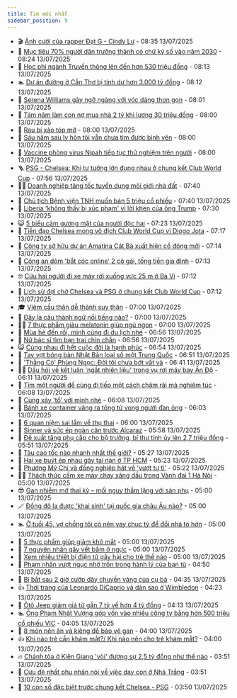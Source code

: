 ```yaml
---
title: Tim mới nhất
sidebar_position: 9
---
```


<!-- vnexpress-tin-moi-nhat:START -->
- 🎬 [Ảnh cưới của rapper Đạt G - Cindy Lư](https://vnexpress.net/anh-cuoi-cua-rapper-dat-g-cindy-lu-4913599.html) - 08:35 13/07/2025
- 🐎 [Mục tiêu 70% người dân trưởng thành có chữ ký số vào năm 2030](https://vnexpress.net/muc-tieu-70-nguoi-dan-truong-thanh-co-chu-ky-so-vao-nam-2030-4913575.html) - 08:24 13/07/2025
- 🦍 [Học phí ngành Truyền thông lên đến hơn 530 triệu đồng](https://vnexpress.net/hoc-phi-nganh-truyen-thong-len-den-hon-530-trieu-dong-4913412.html) - 08:13 13/07/2025
- 🏊 [Dự án đường ở Cần Thơ bị tính dư hơn 3.000 tỷ đồng](https://vnexpress.net/du-an-duong-o-can-tho-bi-tinh-du-hon-3-000-ty-dong-4913661.html) - 08:12 13/07/2025
- 🎊 [Serena Williams gây ngỡ ngàng với vóc dáng thon gọn](https://vnexpress.net/serena-williams-gay-ngo-ngang-voi-voc-dang-thon-gon-4913663.html) - 08:01 13/07/2025
- 🎃 [Tám năm làm con nợ mua nhà 2 tỷ khi lương 30 triệu đồng](https://vnexpress.net/gia-nha-tp-hcm-gia-chung-cu-tp-hcm-gia-nha-dat-tp-hcm-tam-nam-lam-con-no-mua-nha-2-ty-khi-luong-30-trieu-dong-4913613.html) - 08:00 13/07/2025
- 🧰 [Rau bí xào tóp mỡ](https://vnexpress.net/rau-bi-xao-top-mo-4913452.html) - 08:00 13/07/2025
- 🔭 [Sáu năm sau ly hôn tôi vẫn chưa tìm được bình yên](https://vnexpress.net/chua-the-quen-chong-cu-noi-dau-sau-khi-bo-chong-sau-nam-sau-ly-hon-toi-van-chua-tim-duoc-binh-yen-4912603.html) - 08:00 13/07/2025
- 🫶 [Vaccine phòng virus Nipah tiếp tục thử nghiệm trên người](https://vnexpress.net/vaccine-phong-virus-nipah-tiep-tuc-thu-nghiem-tren-nguoi-4913659.html) - 08:00 13/07/2025
- 🪜 [PSG - Chelsea: Khi tư tưởng lớn đụng nhau ở chung kết Club World Cup](https://vnexpress.net/psg-chelsea-khi-tu-tuong-lon-dung-nhau-o-chung-ket-club-world-cup-4913621.html) - 07:56 13/07/2025
- 👨‍🏫 [Doanh nghiệp tăng tốc tuyển dụng môi giới nhà đất](https://vnexpress.net/doanh-nghiep-tang-toc-tuyen-dung-moi-gioi-nha-dat-4913615.html) - 07:40 13/07/2025
- 🎊 [Chủ tịch Bệnh viện TNH muốn bán 5 triệu cổ phiếu](https://vnexpress.net/chu-tich-benh-vien-tnh-muon-ban-5-trieu-co-phieu-4913618.html) - 07:40 13/07/2025
- 🎊 [Liberia &#39;không thấy bị xúc phạm&#39; vì lời khen của ông Trump](https://vnexpress.net/liberia-khong-thay-bi-xuc-pham-vi-loi-khen-cua-ong-trump-4913650.html) - 07:30 13/07/2025
- 😺 [5 biểu cảm gương mặt của người độc hại](https://vnexpress.net/5-bieu-cam-guong-mat-cua-nguoi-doc-hai-4913406.html) - 07:23 13/07/2025
- 🐘 [Tiền đạo Chelsea mong vô địch Club World Cup vì Diogo Jota](https://vnexpress.net/tien-dao-chelsea-mong-vo-dich-club-world-cup-vi-diogo-jota-4913657.html) - 07:17 13/07/2025
- 🌁 [Công ty sở hữu dự án Amatina Cát Bà xuất hiện cổ đông mới](https://vnexpress.net/cong-ty-so-huu-du-an-amatina-cat-ba-xuat-hien-co-dong-moi-4913605.html) - 07:14 13/07/2025
- 🐲 [Công an dỏm &#39;bắt cóc online&#39; 2 cô gái, tống tiền gia đình](https://vnexpress.net/cong-an-dom-bat-coc-online-2-co-gai-tong-tien-gia-dinh-4913649.html) - 07:13 13/07/2025
- 🤓 [Cứu hai người đi xe máy rơi xuống vực 25 m ở Ba Vì](https://vnexpress.net/cuu-hai-nguoi-di-xe-may-roi-xuong-vuc-25-m-o-ba-vi-4913648.html) - 07:12 13/07/2025
- 💪 [Lịch sử đợi chờ Chelsea và PSG ở chung kết Club World Cup](https://vnexpress.net/lich-su-doi-cho-chelsea-va-psg-o-chung-ket-club-world-cup-4913530.html) - 07:12 13/07/2025
- 🎓 [Viêm cầu thận dễ thành suy thận](https://vnexpress.net/viem-cau-than-de-thanh-suy-than-4913442.html) - 07:00 13/07/2025
- 🫣 [Đây là câu thành ngữ nổi tiếng nào?](https://vnexpress.net/duoi-hinh-bat-chu-thanh-ngu-tuc-ngu-day-la-cau-thanh-ngu-noi-tieng-nao-4913116.html) - 07:00 13/07/2025
- 🧑‍💻 [7 thực phẩm giàu melatonin giúp ngủ ngon](https://vnexpress.net/7-thuc-pham-giau-melatonin-giup-ngu-ngon-4912706.html) - 07:00 13/07/2025
- 🐲 [Mùa hè đến rồi, mình cùng đi du lịch nhé](https://vnexpress.net/mua-he-den-roi-minh-cung-di-du-lich-nhe-4913608.html) - 06:56 13/07/2025
- 🌝 [Nữ bác sĩ tìm bạn trai chín chắn](https://vnexpress.net/nu-bac-si-tim-ban-trai-chin-chan-4913609.html) - 06:56 13/07/2025
- 😺 [Cùng nhau đi hết cuộc đời là hạnh phúc](https://vnexpress.net/cung-nhau-di-het-cuoc-doi-la-hanh-phuc-4913611.html) - 06:54 13/07/2025
- 🐎 [Tay vợt bóng bàn Nhật Bản loại số một Trung Quốc](https://vnexpress.net/tay-vot-bong-ban-nhat-ban-loai-so-mot-trung-quoc-4913629.html) - 06:51 13/07/2025
- 🎡 [&#39;Thằng Cò&#39; Phùng Ngọc: Đời tôi chưa bớt vất vả](https://vnexpress.net/thang-co-phung-ngoc-doi-toi-chua-bot-vat-va-4913646.html) - 06:41 13/07/2025
- 👨‍🏫 [Dấu hỏi về kết luận &#39;ngắt nhiên liệu&#39; trong vụ rơi máy bay Ấn Độ](https://vnexpress.net/dau-hoi-ve-ket-luan-ngat-nhien-lieu-trong-vu-roi-may-bay-an-do-4913577.html) - 06:11 13/07/2025
- 🦆 [Tìm một người để cùng đi tiếp một cách chậm rãi mà nghiêm túc](https://vnexpress.net/tim-mot-nguoi-de-cung-di-tiep-mot-cach-cham-rai-ma-nghiem-tuc-4913612.html) - 06:08 13/07/2025
- 🚦 [Cùng xây &#39;tổ&#39; với mình nhé](https://vnexpress.net/cung-xay-to-voi-minh-nhe-4912038.html) - 06:08 13/07/2025
- 💫 [Bánh xe container văng ra tông tử vong người đàn ông](https://vnexpress.net/banh-xe-container-vang-ra-tong-tu-vong-nguoi-dan-ong-4913638.html) - 06:03 13/07/2025
- 🎉 [6 quan niệm sai lầm về thụ thai](https://vnexpress.net/6-quan-niem-sai-lam-ve-thu-thai-4913459.html) - 06:00 13/07/2025
- 🌋 [Sinner và sức ép ngàn cân trước Alcaraz](https://vnexpress.net/sinner-va-suc-ep-ngan-can-truoc-alcaraz-4913639.html) - 05:58 13/07/2025
- 🤖 [Đề xuất tăng phụ cấp cho bộ trưởng, bí thư tỉnh ủy lên 2,7 triệu đồng](https://vnexpress.net/de-xuat-tang-phu-cap-cho-bo-truong-bi-thu-tinh-uy-len-2-7-trieu-dong-4913606.html) - 05:51 13/07/2025
- 🦏 [Tàu cao tốc nào nhanh nhất thế giới?](https://vnexpress.net/tau-cao-toc-nao-nhanh-nhat-the-gioi-4913614.html) - 05:27 13/07/2025
- 🦩 [Hai xe buýt ép nhau gây tai nạn ở TP HCM](https://vnexpress.net/hai-xe-buyt-ep-nhau-gay-tai-nan-o-tp-hcm-4913632.html) - 05:23 13/07/2025
- 👺 [Phương Mỹ Chi và đồng nghiệp hát về &#39;vượt tự ti&#39;](https://vnexpress.net/phuong-my-chi-va-dong-nghiep-hat-ve-vuot-tu-ti-4913574.html) - 05:22 13/07/2025
- 🧑‍🏫 [Thách thức cấm xe máy chạy xăng dầu trong Vành đai 1 Hà Nội](https://vnexpress.net/cam-xe-may-ha-noi-cam-xe-may-vanh-dai-1-cam-xe-may-xang-vao-vanh-dai-1-thach-thuc-cam-xe-may-chay-xang-dau-trong-vanh-dai-1-ha-noi-4913591.html) - 05:00 13/07/2025
- 😎 [Gan nhiễm mỡ thai kỳ – mối nguy thầm lặng với sản phụ](https://vnexpress.net/gan-nhiem-mo-thai-ky-moi-nguy-tham-lang-voi-san-phu-4913569.html) - 05:00 13/07/2025
- 🪄 [Đồng đô la được &#39;khai sinh&#39; tại quốc gia châu Âu nào?](https://vnexpress.net/crossword-giai-o-chu-o-chu-dong-do-la-duoc-khai-sinh-tai-quoc-gia-chau-au-nao-4913481.html) - 05:00 13/07/2025
- 🏊 [Ở tuổi 45, vợ chồng tôi có nên vay chục tỷ để đổi nhà to hơn](https://vnexpress.net/mua-nha-doi-nha-vay-mua-nha-o-tuoi-45-vo-chong-toi-co-nen-vay-chuc-ty-de-doi-nha-to-hon-4913127.html) - 05:00 13/07/2025
- 💃 [5 thực phẩm giúp giảm khô mắt](https://vnexpress.net/5-thuc-pham-giup-giam-kho-mat-4913469.html) - 05:00 13/07/2025
- 🦆 [7 nguyên nhân gây vết bầm ở ngực](https://vnexpress.net/7-nguyen-nhan-gay-vet-bam-o-nguc-4913029.html) - 05:00 13/07/2025
- 🎊 [Xem nhiều thiết bị điện tử gây hại cho trẻ thế nào](https://vnexpress.net/xem-nhieu-thiet-bi-dien-tu-gay-hai-cho-tre-the-nao-4912977.html) - 05:00 13/07/2025
- 👺 [Phạm nhân vượt ngục nhờ trốn trong hành lý của bạn tù](https://vnexpress.net/pham-nhan-vuot-nguc-nho-tron-trong-hanh-ly-cua-ban-tu-4913619.html) - 04:50 13/07/2025
- 🎡 [Bị bắt sau 2 giờ cướp dây chuyền vàng của cụ bà](https://vnexpress.net/bi-bat-sau-2-gio-cuop-day-chuyen-vang-cua-cu-ba-4913604.html) - 04:35 13/07/2025
- 👍 [Thời trang của Leonardo DiCaprio và dàn sao ở Wimbledon](https://vnexpress.net/thoi-trang-cua-leonardo-dicaprio-va-dan-sao-o-wimbledon-4913592.html) - 04:23 13/07/2025
- 🐎 [Ôtô Jeep giảm giá từ gần 7 tỷ về hơn 4 tỷ đồng](https://vnexpress.net/oto-jeep-giam-gia-tu-gan-7-ty-ve-hon-4-ty-dong-4913595.html) - 04:13 13/07/2025
- 🏊 [Ông Phạm Nhật Vượng góp vốn vào nhiều công ty bằng hơn 500 triệu cổ phiếu VIC](https://vnexpress.net/ong-pham-nhat-vuong-gop-von-vao-nhieu-cong-ty-bang-hon-500-trieu-co-phieu-vic-4913551.html) - 04:05 13/07/2025
- 🦩 [8 món nên ăn và kiêng để bảo vệ gan](https://vnexpress.net/8-mon-nen-an-va-kieng-de-bao-ve-gan-4913535.html) - 04:00 13/07/2025
- 👍 [Khi nào trẻ cần khám mắt?/ Khi nào nên cho trẻ khám mắt?](https://vnexpress.net/khi-nao-tre-can-kham-mat-khi-nao-nen-cho-tre-kham-mat-4913463.html) - 04:00 13/07/2025
- 🔥 [Chánh tòa ở Kiên Giang &#39;vòi&#39; đương sự 2,5 tỷ đồng như thế nào](https://vnexpress.net/chanh-toa-o-kien-giang-voi-duong-su-2-5-ty-dong-nhu-the-nao-4913588.html) - 03:51 13/07/2025
- 💄 [Cựu đệ nhất phu nhân nói về việc dạy con ở Nhà Trắng](https://vnexpress.net/cuu-de-nhat-phu-nhan-noi-ve-viec-day-con-o-nha-trang-4913456.html) - 03:51 13/07/2025
- 🤡 [10 con số đặc biệt trước chung kết Chelsea - PSG](https://vnexpress.net/10-con-so-dac-biet-truoc-chung-ket-chelsea-psg-4913546.html) - 03:50 13/07/2025<!-- vnexpress-tin-moi-nhat:END -->
